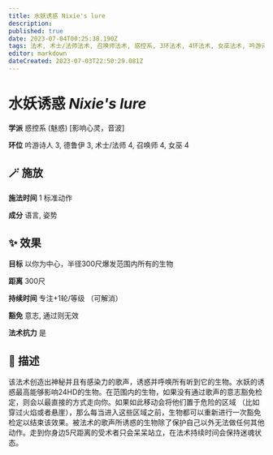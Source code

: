 ```yaml
---
title: 水妖诱惑 Nixie's lure
description: 
published: true
date: 2023-07-04T00:25:38.190Z
tags: 法术, 术士/法师法术, 召唤师法术, 惑控系, 3环法术, 4环法术, 女巫法术, 吟游诗人法术, 德鲁伊法术, 魅惑, 影响心灵，音波
editor: markdown
dateCreated: 2023-07-03T22:50:29.081Z
---
```


# **水妖诱惑** *Nixie's lure*

**学派** 惑控系 (魅惑) \[影响心灵，音波\] 

**环位** 吟游诗人 3, 德鲁伊 3, 术士/法师 4, 召唤师 4, 女巫 4

## 🪄 施放

**施法时间** 1 标准动作

**成分** 语言, 姿势

## ✨ 效果 

**目标** 以你为中心，半径300尺爆发范围内所有的生物 

**距离** 300尺  

**持续时间** 专注+1轮/等级 （可解消） 

**豁免** 意志, 通过则无效

**法术抗力** 是

## 📖 描述

该法术创造出神秘并且有感染力的歌声，诱惑并呼唤所有听到它的生物。水妖的诱惑最高能够影响24HD的生物。在范围内的生物，如果没有通过歌声的意志豁免检定，则会以最直接的方式走向你。如果如此移动会将他们置于危险的区域 （比如穿过火焰或者悬崖），那么每当进入这些区域之前，生物都可以重新进行一次豁免检定以结束该效果。被法术的歌声所诱惑的生物除了保护自己以外无法做任何其他动作。走到你身边5尺距离的受术者只会呆呆站立，在法术持续时间会保持迷魂状态。
    